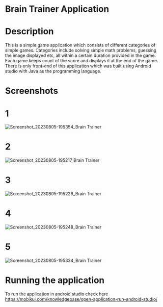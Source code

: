 # Brain Trainer Application

# Description
This is a simple game application which consists of different categories of simple games. Categories include solving simple math problems, guessing the image displayed etc, all within a certain duration provided in the game. Each game keeps count of the score and displays it at the end of the game. There is only front-end of this application which was built using Android studio with Java as the programming language.

# Screenshots
# 1
![Screenshot_20230805-195354_Brain Trainer](https://github.com/meghanaadiga7/Brain-Trainer/assets/106051990/513a7114-3e85-4fd4-93bc-2ef1b4f0f3ce)

# 2
![Screenshot_20230805-195217_Brain Trainer](https://github.com/meghanaadiga7/Brain-Trainer/assets/106051990/d7b97c66-4531-4732-b749-52cdc480cc4d)

# 3
![Screenshot_20230805-195228_Brain Trainer](https://github.com/meghanaadiga7/Brain-Trainer/assets/106051990/5b431141-5dce-41b3-8b73-b9237220b86f)

# 4
![Screenshot_20230805-195248_Brain Trainer](https://github.com/meghanaadiga7/Brain-Trainer/assets/106051990/322ee942-e30a-4806-9627-4d4114c6c422)

# 5
![Screenshot_20230805-195334_Brain Trainer](https://github.com/meghanaadiga7/Brain-Trainer/assets/106051990/c62020db-316e-4376-babe-64a3fc598694)


# Running the application 
To run the application in android studio check here https://mobikul.com/knowledgebase/open-application-run-android-studio/
